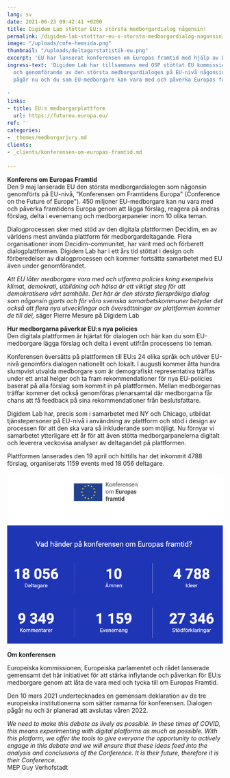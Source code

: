 ```yaml
---
lang: sv
date: 2021-06-23 09:42:41 +0200
title: Digidem Lab stöttar EU:s största medborgardialog någonsin!
permalink: /digidem-lab-stotttar-eu-s-storsta-medborgardialog-nagonsin/
image: "/uploads/cofe-hemsida.png"
thumbnail: "/uploads/deltagarstatistik-eu.png"
excerpt: 'EU har lanserat konferensen om Europas framtid med hjälp av Digidem Lab '
ingress-text: 'Digidem Lab har tillsammans med OSP stöttat EU kommissionen i förberedelser
  och genomförande av den största medborgardialogen på EU-nivå någonsin. Konferensen
  pågår nu och du som EU-medborgare kan vara med och påverka Europas framtid.

'
links:
- title: EU:s medborgarplattform
  url: https://futureu.europa.eu/
ref: ''
categories:
- _themes/medborgarjury.md
clients:
- _clients/konferensen-om-europas-framtid.md

---
```

**Konferens om Europas Framtid**  
Den 9 maj lanserade EU den största medborgardialogen som någonsin genomförts på EU-nivå, "Konferensen om Framtidens Europa" (Conference on the Future of Europe"). 450 miljoner EU-medborgare kan nu vara med och påverka framtidens Europa genom att lägga förslag, reagera på andras förslag, delta i evenemang och medborgarpaneler inom 10 olika teman.

Dialogprocessen sker med stöd av den digitala plattformen Decidim, en av världens mest använda plattform för medborgardeltagande. Flera organisationer inom Decidim-communitet, har varit med och förberett dialogplattformen. Digidem Lab har i ett års tid stöttat i design och förberedelser av dialogprocessen och kommer fortsätta samarbetet med EU även under genomförandet.

_Att EU låter medborgare vara med och utforma policies kring exempelvis klimat, demokrati, utbildning och hälsa är ett viktigt steg för att demokratisera vårt samhälle. Det här är den största flerspråkiga dialog som någonsin gjorts och för våra svenska samarbetskommuner betyder det också att flera nya utvecklingar och översättningar av plattformen kommer de till del,_ säger Pierre Mesure på Digidem Lab

**Hur medborgarna påverkar EU:s nya policies**  
Den digitala plattformen är hjärtat för dialogen och här kan du som EU-medborgare lägga förslag och delta i event utifrån processens tio teman.

Konferensen översätts på plattformen till EU:s 24 olika språk och utöver EU-nivå genomförs dialogen nationellt och lokalt. I augusti kommer åtta hundra slumpvist utvalda medborgare som är demografiskt representativa träffas under ett antal helger och ta fram rekommendationer för nya EU-policies baserat på alla förslag som kommit in på plattformen. Mellan medborgarnas träffar kommer det också genomföras plenarsamtal där medborgarna får chans att få feedback på sina rekommendationer från beslutsfattare.

Digidem Lab har, precis som i samarbetet med NY och Chicago, utbildat tjänstepersoner på EU-nivå i användning av plattform och stöd i design av processen för att den ska vara så inkluderande som möjligt. Nu förnyar vi samarbetet ytterligare ett år för att även stötta medborgarpanelerna digitalt och leverera veckovisa analyser av deltagandet på plattformen.

Plattformen lanserades den 19 april och hittills har det inkommit 4788 förslag, organiserats 1159 events med 18 056 deltagare.

![](/uploads/cofe-statistik.png)

**Om konferensen**

Europeiska kommissionen, Europeiska parlamentet och rådet lanserade gemensamt det här initiativet för att stärka inflytande och påverkan för EU:s medborgare genom att låta de vara med och tycka till om Europas Framtid.

Den 10 mars 2021 undertecknades en gemensam deklaration av de tre europeiska institutionerna som sätter ramarna för konferensen. Dialogen pågår nu och är planerad att avslutas våren 2022.

_We need to make this debate as lively as possible. In these times of COVID, this means experimenting with digital platforms as much as possible. With this platform, we offer the tools to give everyone the opportunity to actively engage in this debate and we will ensure that these ideas feed into the analysis and conclusions of the Conference. It is their future, therefore it is their Conference._  
MEP Guy Verhofstadt
